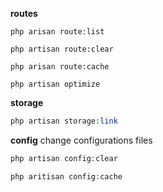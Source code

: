 **routes**
```text
php arisan route:list
```
```text
php artisan route:clear
```
```text
php arisan route:cache
```
```text
php artisan optimize
```
**storage**
```php
php artisan storage:link
```
**config**
change configurations files
```php
php artisan config:clear
```
```php
php aritisan config:cache
```